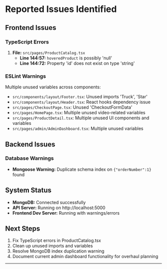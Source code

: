 # Reported Issues Identified

## Frontend Issues

### TypeScript Errors
1. **File:** `src/pages/ProductCatalog.tsx`
   - **Line 144:57:** `hoveredProduct` is possibly 'null'
   - **Line 144:72:** Property 'id' does not exist on type 'string'

### ESLint Warnings
Multiple unused variables across components:
- `src/components/layout/Footer.tsx`: Unused imports 'Truck', 'Star'
- `src/components/layout/Header.tsx`: React hooks dependency issue
- `src/pages/CheckoutPage.tsx`: Unused 'CheckoutFormData'
- `src/pages/HomePage.tsx`: Multiple unused video-related variables
- `src/pages/ProductDetail.tsx`: Multiple unused UI components and variables
- `src/pages/admin/AdminDashboard.tsx`: Multiple unused variables

## Backend Issues
### Database Warnings
- **Mongoose Warning:** Duplicate schema index on `{"orderNumber":1}` found

## System Status
- **MongoDB:** Connected successfully
- **API Server:** Running on http://localhost:5000
- **Frontend Dev Server:** Running with warnings/errors

## Next Steps
1. Fix TypeScript errors in ProductCatalog.tsx
2. Clean up unused imports and variables
3. Resolve MongoDB index duplication warning
4. Document current admin dashboard functionality for overhaul planning

---
